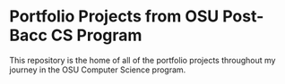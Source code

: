 # Portfolio Projects from OSU Post-Bacc CS Program
This repository is the home of all of the portfolio projects throughout my journey in the OSU Computer Science program. 
